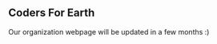 ## Coders For Earth

Our organization webpage will be updated in a few months :)

<!---
To Do:

- Add descriptions on the organization setting,
- Add explanation for the main gist

-->
